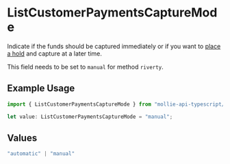 # ListCustomerPaymentsCaptureMode

Indicate if the funds should be captured immediately or if you want to [place a hold](https://docs.mollie.com/docs/place-a-hold-for-a-payment#/) 
and capture at a later time.

This field needs to be set to `manual` for method `riverty`.

## Example Usage

```typescript
import { ListCustomerPaymentsCaptureMode } from "mollie-api-typescript/models/operations";

let value: ListCustomerPaymentsCaptureMode = "manual";
```

## Values

```typescript
"automatic" | "manual"
```